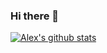 ### Hi there 👋

<!--
**alexcaldarone/alexcaldarone** is a ✨ _special_ ✨ repository because its `README.md` (this file) appears on your GitHub profile.

Here are some ideas to get you started:

- 🔭 I’m currently working on ...
- 🌱 I’m currently learning ...
- 👯 I’m looking to collaborate on ...
- 🤔 I’m looking for help with ...
- 💬 Ask me about ...
- 📫 How to reach me: ...
- 😄 Pronouns: ...
- ⚡ Fun fact: ...
-->

[![Alex's github stats](https://github-readme-stats.vercel.app/api?username=alexcaldarone)](https://github.com/anuraghazra/github-readme-stats)

